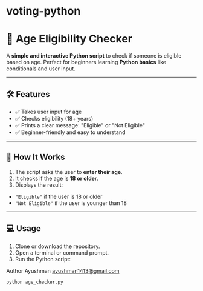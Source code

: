 # voting-python
# 🎉 Age Eligibility Checker

A **simple and interactive Python script** to check if someone is eligible based on age. Perfect for beginners learning **Python basics** like conditionals and user input.  

---

## 🛠 Features

- ✅ Takes user input for age  
- ✅ Checks eligibility (18+ years)  
- ✅ Prints a clear message: "Eligible" or "Not Eligible"  
- ✅ Beginner-friendly and easy to understand  

---

## 🚀 How It Works

1. The script asks the user to **enter their age**.  
2. It checks if the age is **18 or older**.  
3. Displays the result:

- `"Eligible"` if the user is 18 or older  
- `"Not Eligible"` if the user is younger than 18  

---

## 💻 Usage

1. Clone or download the repository.  
2. Open a terminal or command prompt.  
3. Run the Python script:



Author 
Ayushman
ayushman1413@gmail.com

```bash
python age_checker.py
